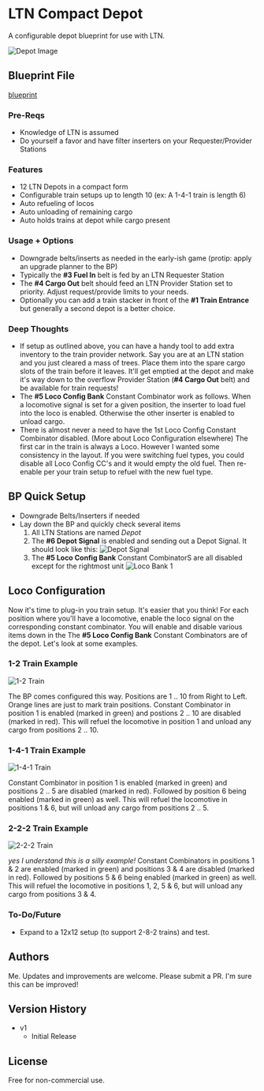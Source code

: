 # LTN Compact Depot

A configurable depot blueprint for use with LTN.

![Depot Image](img/Overview.png)

## Blueprint File
[blueprint](LTN_Compact_Depot_10x12.txt)

### Pre-Reqs
- Knowledge of LTN is assumed
- Do yourself a favor and have filter inserters on your Requester/Provider Stations

### Features
- 12 LTN Depots in a compact form
- Configurable train setups up to length 10 (ex: A 1-4-1 train is length 6)
- Auto refueling of locos
- Auto unloading of remaining cargo
- Auto holds trains at depot while cargo present

### Usage + Options
- Downgrade belts/inserts as needed in the early-ish game (protip: apply an upgrade planner to the BP)
- Typically the **#3 Fuel In** belt is fed by an LTN Requester Station
- The **#4 Cargo Out** belt should feed an LTN Provider Station set to priority. Adjust request/provide limits to your needs.
- Optionally you can add a train stacker in front of the **#1 Train Entrance** but generally a second depot is a better choice.

### Deep Thoughts
- If setup as outlined above, you can have a handy tool to add extra inventory to the train provider network. Say you are at an LTN station and you just cleared a mass of trees. Place them into the spare cargo slots of the train before it leaves. It'll get emptied at the depot and make it's way down to the overflow Provider Station (**#4 Cargo Out** belt) and be available for train requests!
- The **#5 Loco Config Bank** Constant Combinator work as follows. When a locomotive signal is set for a given position, the inserter to load fuel into the loco is enabled. Otherwise the other inserter is enabled to unload cargo.
- There is almost never a need to have the 1st Loco Config Constant Combinator disabled. (More about Loco Configuration elsewhere) The first car in the train is always a Loco. However I wanted some consistency in the layout. If you were switching fuel types, you could disable all Loco Config CC's and it would empty the old fuel. Then re-enable per your train setup to refuel with the new fuel type.


## BP Quick Setup
- Downgrade Belts/Inserters if needed
- Lay down the BP and quickly check several items
    1. All LTN Stations are named *Depot*
    2. The **#6 Depot Signal** is enabled and sending out a Depot Signal. It should look like this:
    ![Depot Signal](img/DepotSignal.png)
    3. The **#5 Loco Config Bank** Constant CombinatorS are all disabled except for the rightmost unit
    ![Loco Bank 1](img/Rightmost.png)

## Loco Configuration

Now it's time to plug-in you train setup. It's easier that you think! For each position where you'll have a locomotive, enable the loco signal on the corresponding constant combinator. You will enable and disable various items down in the The **#5 Loco Config Bank** Constant Combinators are of the depot. Let's look at some examples.

### 1-2 Train Example
![1-2 Train](img/1-2Train.png)

The BP comes configured this way. Positions are 1 .. 10 from Right to Left. Orange lines are just to mark train positions. Constant Combinator in position 1 is enabled (marked in green) and postions 2 .. 10 are disabled (marked in red). This will refuel the locomotive in position 1 and unload any cargo from positions 2 .. 10.

### 1-4-1 Train Example
![1-4-1 Train](img/1-4-1Train.png)

Constant Combinator in position 1 is enabled (marked in green) and positions 2 .. 5 are disabled (marked in red). Followed by position 6 being enabled (marked in green) as well. This will refuel the locomotive in positions 1 & 6, but will unload any cargo from positions 2 .. 5.

### 2-2-2 Train Example
![2-2-2 Train](img/2-2-2Train.png)

*yes I understand this is a silly example!* Constant Combinators in positions 1 & 2 are enabled (marked in green) and positions 3 & 4 are disabled (marked in red). Followed by positions 5 & 6 being enabled (marked in green) as well. This will refuel the locomotive in positions 1, 2, 5 & 6, but will unload any cargo from positions 3 & 4.


### To-Do/Future
- Expand to a 12x12 setup (to support 2-8-2 trains) and test.

## Authors

Me. Updates and improvements are welcome. Please submit a PR. I'm sure this can be improved!

## Version History

- v1
    * Initial Release

## License

Free for non-commercial use. 

